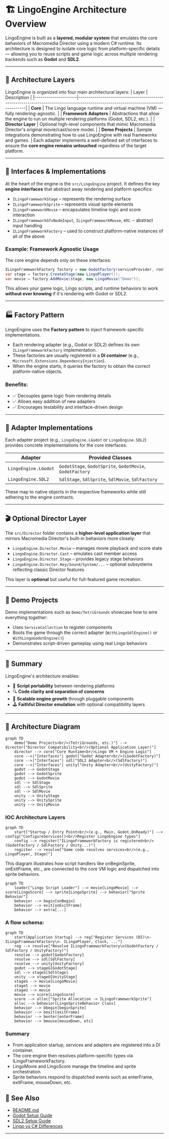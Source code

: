 # 🏗️ LingoEngine Architecture Overview

LingoEngine is built as a **layered, modular system** that emulates the core behaviors of Macromedia Director using a modern C# runtime. Its architecture is designed to isolate core logic from platform-specific details — allowing you to reuse scripts and game logic across multiple rendering backends such as **Godot** and **SDL2**.

---

## 📐 Architecture Layers

LingoEngine is organized into four main architectural layers:
| Layer               | Description |
|---------------------|----------------------------------------------------------------------------------------------------------------------------------|
| **Core**            | The Lingo language runtime and virtual machine (VM) — fully rendering-agnostic. |
| **Framework Adapters** | Abstractions that allow the engine to run on multiple rendering platforms (Godot, SDL2, etc.). |
| **Director Layer**  | Optional high-level components that mimic Macromedia Director's original movie/cast/score model. |
| **Demo Projects**   | Sample integrations demonstrating how to use LingoEngine with real frameworks and games. |
Each adapter implements a well-defined set of interfaces to ensure the **core engine remains untouched** regardless of the target platform.

---

## 🔌 Interfaces & Implementations

At the heart of the engine is the `src/LingoEngine` project. It defines the key **engine interfaces** that abstract away rendering and platform specifics:

- `ILingoFrameworkStage` – represents the rendering surface
- `ILingoFrameworkSprite` – represents visual sprite elements
- `ILingoFrameworkMovie` – encapsulates timeline logic and score interaction
- `ILingoFrameworkGfxNodeInput`, `ILingoFrameworkMouse`, etc. – abstract input handling
- `ILingoFrameworkFactory` – used to construct platform-native instances of all of the above

### Example: Framework Agnostic Usage

The core engine depends only on these interfaces:

```csharp
ILingoFrameworkFactory factory = new GodotFactory(serviceProvider, root);
var stage = factory.CreateStage(new LingoPlayer());
var movie = factory.AddMovie(stage, new LingoMovie("Demo"));
```

This allows your game logic, Lingo scripts, and runtime behaviors to work **without ever knowing** if it's rendering with Godot or SDL2.

---

## 🏭 Factory Pattern

LingoEngine uses the **Factory pattern** to inject framework-specific implementations.

- Each rendering adapter (e.g., Godot or SDL2) defines its own `ILingoFrameworkFactory` implementation.
- These factories are usually registered in a **DI container** (e.g., `Microsoft.Extensions.DependencyInjection`).
- When the engine starts, it queries the factory to obtain the correct platform-native objects.

### Benefits:
- ✅ Decouples game logic from rendering details
- ✅ Allows easy addition of new adapters
- ✅ Encourages testability and interface-driven design

---

## 🧪 Adapter Implementations

Each adapter project (e.g., `LingoEngine.LGodot` or `LingoEngine.SDL2`) provides concrete implementations for the core interfaces:

| Adapter              | Provided Classes |
|----------------------|--------------------------------------------------------------|
| `LingoEngine.LGodot` | `GodotStage`, `GodotSprite`, `GodotMovie`, `GodotFactory`    |
| `LingoEngine.SDL2`   | `SdlStage`, `SdlSprite`, `SdlMovie`, `SdlFactory`            |
These map to native objects in the respective frameworks while still adhering to the engine contracts.

---

## 🎬 Optional Director Layer

The `src/Director` folder contains a **higher-level application layer** that mirrors Macromedia Director's built-in behaviors more closely:

- `LingoEngine.Director.Movie` – manages movie playback and score state
- `LingoEngine.Director.Cast` – emulates cast member access
- `LingoEngine.Director.Stage` – provides legacy stage behaviors
- `LingoEngine.Director.Key/Sound/System/...` – optional subsystems reflecting classic Director features

This layer is **optional** but useful for full-featured game recreation.

---

## 🧪 Demo Projects

Demo implementations such as `Demo/TetriGrounds` showcase how to wire everything together:

- Uses `ServiceCollection` to register components
- Boots the game through the correct adapter (`WithLingoSdlEngine()` or `WithLingoGodotEngine()`)
- Demonstrates script-driven gameplay using real Lingo behaviors

---

## 📌 Summary

LingoEngine's architecture enables:

- 🔁 **Script portability** between rendering platforms
- 🔍 **Code clarity and separation of concerns**
- 🧱 **Scalable engine growth** through pluggable components
- 🕹️ **Faithful Director emulation** with optional compatibility layers

---


## 🧭 Architecture Diagram

```mermaid
graph TD
    demo["Demo Projects<br/>(TetriGrounds, etc.)"] --> director["Director Compatibility<br/>(Optional Application Layer)"]
    director --> core["Core Runtime<br/>Lingo VM + Engine Logic"]
    core -->|"Interfaces"| godot["Godot Adapter<br/>(LGodotFactory)"]
    core -->|"Interfaces"| sdl["SDL2 Adapter<br/>(SdlFactory)"]
    core -->|"Interfaces"| unity["Unity Adapter<br/>(UnityFactory)"]
    godot --> GodotStage
    godot --> GodotSprite
    godot --> GodotMovie
    sdl --> SdlStage
    sdl --> SdlSprite
    sdl --> SdlMovie
    unity --> UnityStage
    unity --> UnitySprite
    unity --> UnityMovie
```

### IOC Architecture Layers
```mermaid
graph TD
    start["Startup / Entry Point<br/>(e.g., Main, Godot.OnReady)"] --> config["ConfigureServices()<br/>Register LingoEngine types"]
    config --> register["ILingoFrameworkFactory is registered<br/>(GodotFactory / SdlFactory / Unity...)"]
    register --> resolve["Game code resolves services<br/>(e.g., LingoPlayer, Stage)"]
```

This diagram illustrates how script handlers like onBeginSprite, onExitFrame, etc., are connected to the core VM logic and dispatched into sprite behaviors.
```mermaid
graph TD
    loader["Lingo Script Loader"] --> movie[LingoMovie] --> score[LingoScore] --> sprite[LingoSprite] --> behavior["Sprite Behavior"]
    behavior --> begin[onBegin]
    behavior --> exit[onExitFrame]
    behavior --> extra[...]
```


### A flow schema:
```mermaid
graph TD
    start[Application Startup] --> reg["Register Services (DI)\n- ILingoFrameworkFactory\n- ILingoPlayer, Clock, ..."]
    reg --> resolve["Resolve ILingoFrameworkFactory\n(GodotFactory / SdlFactory / UnityFactory)"]
    resolve --> godot[GodotFactory]
    resolve --> sdl[SdlFactory]
    resolve --> unity[UnityFactory]
    godot --> stageG[GodotStage]
    sdl --> stageS[SdlStage]
    unity --> stageU[UnityStage]
    stageG --> movie[LingoMovie]
    stageS --> movie
    stageU --> movie
    movie --> score[LingoScore]
    score --> alloc["Sprite Allocation -> ILingoFrameworkSprite"]
    alloc --> behavior[LingoSpriteBehavior Class]
    behavior --> bbegin[beginSprite]
    behavior --> bexit[exitFrame]
    behavior --> benter[enterFrame]
    behavior --> bmouse[mouseDown, etc]
```
### Summary
- From application startup, services and adapters are registered into a DI container.
- The core engine then resolves platform-specific types via ILingoFrameworkFactory.
- LingoMovie and LingoScore manage the timeline and sprite orchestration.
- Sprite behaviors respond to dispatched events such as enterFrame, exitFrame, mouseDown, etc.



## 📎 See Also

- [README.md](../../README.md)
- [Godot Setup Guide](../GodotSetup.md)
- [SDL2 Setup Guide](../SDLSetup.md)
- [Lingo vs C# Differences](Lingo_vs_CSharp.md)

---


